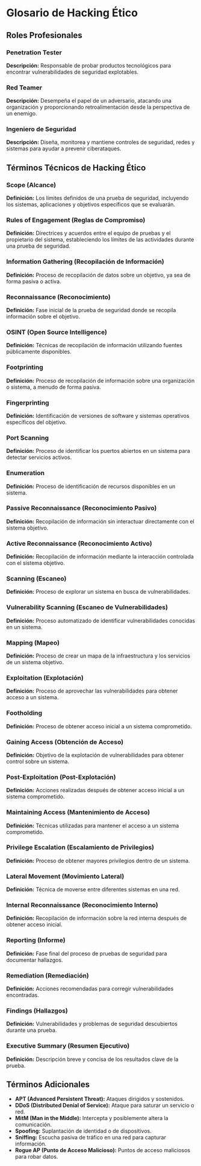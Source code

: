 # Glosario de Hacking Ético

## Roles Profesionales

### Penetration Tester
**Descripción:** Responsable de probar productos tecnológicos para encontrar vulnerabilidades de seguridad explotables.

### Red Teamer
**Descripción:** Desempeña el papel de un adversario, atacando una organización y proporcionando retroalimentación desde la perspectiva de un enemigo.

### Ingeniero de Seguridad
**Descripción:** Diseña, monitorea y mantiene controles de seguridad, redes y sistemas para ayudar a prevenir ciberataques.

## Términos Técnicos de Hacking Ético

### Scope (Alcance)
**Definición:** Los límites definidos de una prueba de seguridad, incluyendo los sistemas, aplicaciones y objetivos específicos que se evaluarán.

### Rules of Engagement (Reglas de Compromiso)
**Definición:** Directrices y acuerdos entre el equipo de pruebas y el propietario del sistema, estableciendo los límites de las actividades durante una prueba de seguridad.

### Information Gathering (Recopilación de Información)
**Definición:** Proceso de recopilación de datos sobre un objetivo, ya sea de forma pasiva o activa.

### Reconnaissance (Reconocimiento)
**Definición:** Fase inicial de la prueba de seguridad donde se recopila información sobre el objetivo.

### OSINT (Open Source Intelligence)
**Definición:** Técnicas de recopilación de información utilizando fuentes públicamente disponibles.

### Footprinting
**Definición:** Proceso de recopilación de información sobre una organización o sistema, a menudo de forma pasiva.

### Fingerprinting
**Definición:** Identificación de versiones de software y sistemas operativos específicos del objetivo.

### Port Scanning
**Definición:** Proceso de identificar los puertos abiertos en un sistema para detectar servicios activos.

### Enumeration
**Definición:** Proceso de identificación de recursos disponibles en un sistema.

### Passive Reconnaissance (Reconocimiento Pasivo)
**Definición:** Recopilación de información sin interactuar directamente con el sistema objetivo.

### Active Reconnaissance (Reconocimiento Activo)
**Definición:** Recopilación de información mediante la interacción controlada con el sistema objetivo.

### Scanning (Escaneo)
**Definición:** Proceso de explorar un sistema en busca de vulnerabilidades.

### Vulnerability Scanning (Escaneo de Vulnerabilidades)
**Definición:** Proceso automatizado de identificar vulnerabilidades conocidas en un sistema.

### Mapping (Mapeo)
**Definición:** Proceso de crear un mapa de la infraestructura y los servicios de un sistema objetivo.

### Exploitation (Explotación)
**Definición:** Proceso de aprovechar las vulnerabilidades para obtener acceso a un sistema.

### Footholding
**Definición:** Proceso de obtener acceso inicial a un sistema comprometido.

### Gaining Access (Obtención de Acceso)
**Definición:** Objetivo de la explotación de vulnerabilidades para obtener control sobre un sistema.

### Post-Exploitation (Post-Explotación)
**Definición:** Acciones realizadas después de obtener acceso inicial a un sistema comprometido.

### Maintaining Access (Mantenimiento de Acceso)
**Definición:** Técnicas utilizadas para mantener el acceso a un sistema comprometido.

### Privilege Escalation (Escalamiento de Privilegios)
**Definición:** Proceso de obtener mayores privilegios dentro de un sistema.

### Lateral Movement (Movimiento Lateral)
**Definición:** Técnica de moverse entre diferentes sistemas en una red.

### Internal Reconnaissance (Reconocimiento Interno)
**Definición:** Recopilación de información sobre la red interna después de obtener acceso inicial.

### Reporting (Informe)
**Definición:** Fase final del proceso de pruebas de seguridad para documentar hallazgos.

### Remediation (Remediación)
**Definición:** Acciones recomendadas para corregir vulnerabilidades encontradas.

### Findings (Hallazgos)
**Definición:** Vulnerabilidades y problemas de seguridad descubiertos durante una prueba.

### Executive Summary (Resumen Ejecutivo)
**Definición:** Descripción breve y concisa de los resultados clave de la prueba.

## Términos Adicionales

- **APT (Advanced Persistent Threat):** Ataques dirigidos y sostenidos.
- **DDoS (Distributed Denial of Service):** Ataque para saturar un servicio o red.
- **MitM (Man in the Middle):** Intercepta y posiblemente altera la comunicación.
- **Spoofing:** Suplantación de identidad o de dispositivos.
- **Sniffing:** Escucha pasiva de tráfico en una red para capturar información.
- **Rogue AP (Punto de Acceso Malicioso):** Puntos de acceso maliciosos para robar datos.

